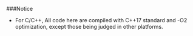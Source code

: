 ###Notice
*	For C/C++, All code here are compiled with C++17 standard and -O2 optimization, except those being judged in other platforms.
